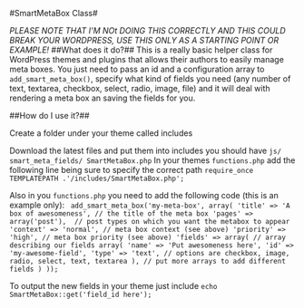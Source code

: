 #SmartMetaBox Class#

*PLEASE NOTE THAT I'M NOt DOING THIS CORRECTLY AND THIS COULD BREAK YOUR WORDPRESS, USE THIS ONLY AS A STARTING POINT OR EXAMPLE!*
##What does it do?##
This is a really basic helper class for WordPress themes and plugins that allows their authors to easily manage meta boxes. You just need to pass an id and a configuration array to `add_smart_meta_box()`, specify what kind of fields you need (any number of text, textarea, checkbox, select, radio, image, file) and it will deal with rendering a meta box an saving the fields for you.

##How do I use it?##

Create a folder under your theme called includes

Download the latest files and put them into includes you should have
	`js/ smart_meta_fields/ SmartMetaBox.php`
In your themes `functions.php` add the following line being sure to specify the correct path
	`require_once TEMPLATEPATH .'/includes/SmartMetaBox.php';`

Also in you `functions.php` you need to add the following code (this is an example only):
`
		add_smart_meta_box('my-meta-box', array(
	    'title' => 'A box of awesomeness', // the title of the meta box
	    'pages' => array('post'),  // post types on which you want the metabox to appear
	    'context' => 'normal', // meta box context (see above)
	    'priority' => 'high', // meta box priority (see above)
	    'fields' => array( // array describing our fields
	        array(
	            'name' => 'Put awesomeness here',
	            'id' => 'my-awesome-field',
	            'type' => 'text', // options are checkbox, image, radio, select, text, textarea
	        ),
	        // put more arrays to add different fields
	    )
	));`

To output the new fields in your theme just include `echo SmartMetaBox::get('field_id here');`